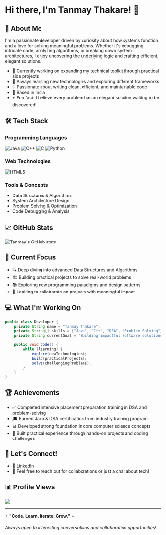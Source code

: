 # Hi there, I'm Tanmay Thakare! 👋

## 🚀 About Me

I'm a passionate developer driven by curiosity about how systems function and a love for solving meaningful problems. Whether it's debugging intricate code, analyzing algorithms, or breaking down system architectures, I enjoy uncovering the underlying logic and crafting efficient, elegant solutions.

- 🔭 Currently working on expanding my technical toolkit through practical side projects
- 🌱 Always learning new technologies and exploring different frameworks
- 💡 Passionate about writing clean, efficient, and maintainable code
- 📍 Based in India
- ⚡ Fun fact: I believe every problem has an elegant solution waiting to be discovered!

## 🛠️ Tech Stack

### Programming Languages
![Java](https://img.shields.io/badge/Java-ED8B00?style=for-the-badge&logo=openjdk&logoColor=white)
![C++](https://img.shields.io/badge/C%2B%2B-00599C?style=for-the-badge&logo=c%2B%2B&logoColor=white)
![C](https://img.shields.io/badge/C-00599C?style=for-the-badge&logo=c&logoColor=white)
![Python](https://img.shields.io/badge/Python-3776AB?style=for-the-badge&logo=python&logoColor=white)

### Web Technologies
![HTML5](https://img.shields.io/badge/HTML5-E34F26?style=for-the-badge&logo=html5&logoColor=white)

### Tools & Concepts
- Data Structures & Algorithms
- System Architecture Design
- Problem Solving & Optimization
- Code Debugging & Analysis

## 📈 GitHub Stats

![Tanmay's GitHub stats](https://github-readme-stats.vercel.app/api?username=tanmaythakare&show_icons=true&theme=radical)

## 🎯 Current Focus

- 🔍 Deep diving into advanced Data Structures and Algorithms
- 🏗️ Building practical projects to solve real-world problems
- 📚 Exploring new programming paradigms and design patterns
- 🤝 Looking to collaborate on projects with meaningful impact

## 💻 What I'm Working On

```java
public class Developer {
    private String name = "Tanmay Thakare";
    private String[] skills = {"Java", "C++", "DSA", "Problem Solving"};
    private String currentGoal = "Building impactful software solutions";
    
    public void code() {
        while (learning) {
            explore(newTechnologies);
            build(practicalProjects);
            solve(challengingProblems);
        }
    }
}
```

## 🏆 Achievements

- ✅ Completed intensive placement preparation training in DSA and problem-solving
- 🎓 Earned Java & DSA certification from industry training program
- 📊 Developed strong foundation in core computer science concepts
- 🔧 Built practical experience through hands-on projects and coding challenges

## 🤝 Let's Connect!

- 💼 [LinkedIn](https://linkedin.com/in/tanmaythakare)
- 📧 Feel free to reach out for collaborations or just a chat about tech!

## 📊 Profile Views

![](https://komarev.com/ghpv/?username=tanmaythakare&color=brightgreen&style=flat-square)

---

⭐️ **"Code. Learn. Iterate. Grow."** ⭐️

*Always open to interesting conversations and collaboration opportunities!*
